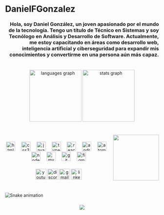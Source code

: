 # DanielFGonzalez
<h3 align="right">Hola, soy Daniel González, un joven apasionado por el mundo de la tecnología. Tengo un título de Técnico en Sistemas y soy Tecnólogo en Análisis y Desarrollo de Software. Actualmente, me estoy capacitando en áreas como desarrollo web, inteligencia artificial y ciberseguridad para expandir mis conocimientos y convertirme en una persona aún más capaz.</h3>

###

<br clear="both">

<div align="center">
  <img src="https://github-readme-stats.vercel.app/api/top-langs?username=bravodaniel12&locale=es&hide_title=false&layout=compact&card_width=320&langs_count=9&theme=gruvbox&hide_border=false" height="170" alt="languages graph"  />
  <img src="https://github-readme-stats.vercel.app/api?username=bravodaniel12&hide_title=false&hide_rank=true&show_icons=true&include_all_commits=true&count_private=true&disable_animations=false&theme=merko&locale=es&hide_border=false" height="170" alt="stats graph"  />
</div>

###

<br clear="both">

<img align="right" height="150" src="http://i.imgur.com/qFhELP3.jpg"  />

###

<div align="center">
  <img src="https://cdn.jsdelivr.net/gh/devicons/devicon/icons/html5/html5-original.svg" height="30" alt="html5 logo"  />
  <img width="12" />
  <img src="https://cdn.jsdelivr.net/gh/devicons/devicon/icons/css3/css3-original.svg" height="30" alt="css3 logo"  />
  <img width="12" />
  <img src="https://cdn.jsdelivr.net/gh/devicons/devicon/icons/javascript/javascript-original.svg" height="30" alt="javascript logo"  />
  <img width="12" />
  <img src="https://cdn.jsdelivr.net/gh/devicons/devicon/icons/typescript/typescript-original.svg" height="30" alt="typescript logo"  />
  <img width="12" />
  <img src="https://cdn.jsdelivr.net/gh/devicons/devicon/icons/react/react-original.svg" height="30" alt="react logo"  />
  <img width="12" />
  <img src="https://cdn.jsdelivr.net/gh/devicons/devicon/icons/androidstudio/androidstudio-original.svg" height="30" alt="androidstudio logo"  />
  <img width="12" />
  <img src="https://cdn.jsdelivr.net/gh/devicons/devicon/icons/atom/atom-original.svg" height="30" alt="atom logo"  />
  <img width="12" />
  <img src="https://cdn.jsdelivr.net/gh/devicons/devicon/icons/nodejs/nodejs-original.svg" height="30" alt="nodejs logo"  />
  <img width="12" />
  <img src="https://cdn.jsdelivr.net/gh/devicons/devicon/icons/mysql/mysql-original.svg" height="30" alt="mysql logo"  />
  <img width="12" />
  <img src="https://cdn.jsdelivr.net/gh/devicons/devicon/icons/git/git-original.svg" height="30" alt="git logo"  />
  <img width="12" />
  <img src="https://cdn.jsdelivr.net/gh/devicons/devicon/icons/figma/figma-original.svg" height="30" alt="figma logo"  />
</div>

###

<div align="center">
  <img src="https://img.shields.io/static/v1?message=Youtube&logo=youtube&label=&color=FF0000&logoColor=white&labelColor=&style=for-the-badge" height="35" alt="youtube logo"  />
  <img src="https://img.shields.io/static/v1?message=Discord&logo=discord&label=&color=7289DA&logoColor=white&labelColor=&style=for-the-badge" height="35" alt="discord logo"  />
  <img src="https://img.shields.io/static/v1?message=Gmail&logo=gmail&label=&color=D14836&logoColor=white&labelColor=&style=for-the-badge" height="35" alt="gmail logo"  />
  <img src="https://img.shields.io/static/v1?message=LinkedIn&logo=linkedin&label=&color=0077B5&logoColor=white&labelColor=&style=for-the-badge" height="35" alt="linkedin logo"  />
</div>

###

<br clear="both">

<img src="https://raw.githubusercontent.com/bravodaniel12/bravodaniel12/output/snake.svg" alt="Snake animation" />

###

<div align="center">
  <img src="https://profile-counter.glitch.me/bravodaniel12/count.svg?"  />
</div>

###
